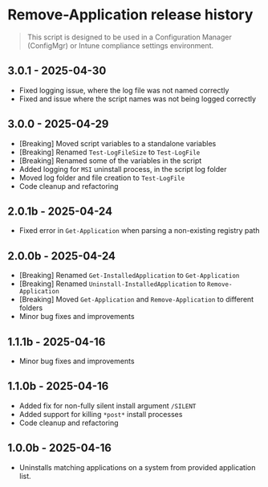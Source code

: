 # Remove-Application release history

> This script is designed to be used in a Configuration Manager (ConfigMgr) or Intune compliance settings environment.

## 3.0.1 - 2025-04-30

* Fixed logging issue, where the log file was not named correctly
* Fixed and issue where the script names was not being logged correctly

## 3.0.0 - 2025-04-29

* [Breaking] Moved script variables to a standalone variables
* [Breaking] Renamed `Test-LogFileSize` to `Test-LogFile`
* [Breaking] Renamed some of the variables in the script
* Added logging for `MSI` uninstall process, in the script log folder
* Moved log folder and file creation to `Test-LogFile`
* Code cleanup and refactoring

## 2.0.1b - 2025-04-24

* Fixed error in `Get-Application` when parsing a non-existing registry path

## 2.0.0b - 2025-04-24

* [Breaking] Renamed `Get-InstalledApplication` to `Get-Application`
* [Breaking] Renamed `Uninstall-InstalledApplication` to `Remove-Application`
* [Breaking] Moved `Get-Application` and `Remove-Application` to different folders
* Minor bug fixes and improvements

## 1.1.1b - 2025-04-16

* Minor bug fixes and improvements

## 1.1.0b - 2025-04-16

* Added fix for non-fully silent install argument `/SILENT`
* Added support for killing `*post*` install processes
* Code cleanup and refactoring

## 1.0.0b - 2025-04-16

* Uninstalls matching applications on a system from provided application list.
